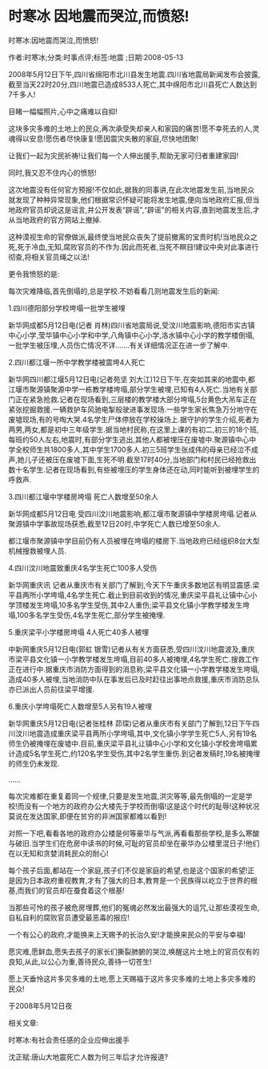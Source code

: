 # 时寒冰  因地震而哭泣,而愤怒!    
    
时寒冰:因地震而哭泣,而愤怒!    
作者:时寒冰;分类:时事点评;标签:地震 ;日期:2008-05-13    
2008年5月12日下午,四川省绵阳市北川县发生地震.四川省地震局新闻发布会披露,截至当天22时20分,四川地震已造成8533人死亡,其中绵阳市北川县死亡人数达到7千多人!    
目睹一幅幅照片,心中之痛难以自抑!    
这块多灾多难的土地上的民众,再次承受失却亲人和家园的痛苦!愿不幸死去的人,灵魂得以安息!愿伤者尽快康复!愿因震灾失散的家庭,尽快地团聚!    
让我们一起为灾民祈祷!让我们每一个人伸出援手,帮助无家可归者重建家园!    
同时,我又忍不住内心的愤怒!    
这次地震没有任何官方预报!不仅如此,据我的同事讲,在此次地震发生前,当地民众就发现了种种异常现象,他们根据常识怀疑可能将发生地震,便向当地政府汇报,但当地政府官员却说这是谣言,并公开发表“辟谣",“辟谣"的相关内容,直到地震发生后,才从当地政府的官方网站上撤掉.    
这种漠视生命的官僚做派,最终使当地民众丧失了提前撤离的宝贵时机!当地民众之死,死于冷血,无知,腐败官员的不作为.因此而死者,当死不瞑目!建议中央对此事进行彻查,将相关官员绳之以法!    
更令我愤怒的是:    
每次灾难降临,首先倒塌的,总是学校.不妨看看几则地震发生后的新闻:    
1.四川德阳部分学校垮塌一批学生被埋    
新华网成都5月12日电(记者 肖林)四川省地震局说,受汶川地震影响,德阳市实古镇中心小学,莹华镇中心小学和中学,八角镇中心小学,洛水镇中心小学的教学楼倒塌,一批学生被压埋,人员伤亡情况不详.......有关详细情况正在进一步了解中.    
2.四川都江堰一所中学教学楼被震垮4人死亡    
新华网四川都江堰5月12日电(记者苑坚 刘大江)12日下午,在突如其来的地震中,都江堰市聚源镇聚源中学一栋教学楼垮塌,部分学生被埋,已知有4人死亡.当地有关部门正在紧急抢救.记者在现场看到,三层楼的教学楼大部分垮塌,5台黄色大吊车正在紧张挖掘救援.一辆救护车风驰电掣般驶进事发现场.一些学生家长焦急万分地守在废墟现场,有的号啕大哭.4名学生尸体停放在学校操场上.据守护的学生介绍,死者为两男,两女,都是初中三年级学生.据当地村民称,在这里上课的有初二,初三的18个班,每班约50人左右,地震时,有部分学生逃出,其他人都被埋压在废墟中.聚源镇中心中学全校师生共1800多人,其中学生1700多人.初三5班学生张成伟的母亲已经泣不成声,她儿子还被压在废墟下面,生死不明.截至17时40分,当地部门和村民已经抢救出数十名学生.记者在现场看到,有些被埋压的学生身体还在动,同时能听到被埋学生的呼救声.    
3.四川都江堰中学楼房垮塌 死亡人数增至50余人    
新华网成都5月12日电 受四川汶川地震影响,都江堰市聚源镇中学楼房垮塌.记者从聚源镇中学事故现场获悉,截至12日20时,中学死亡人数已增至50余人.    
都江堰市聚源镇中学目前仍有人员被埋在垮塌的楼房下.当地政府已经组织8台大型机械搜救被埋人员.    
4.四川汶川地震致重庆4名学生死亡100多人受伤    
新华网重庆讯 记者从重庆市有关部门了解到,今天下午重庆多数地区有明显震感.梁平县两所小学垮塌,4名学生死亡.截止到目前收到的情况,重庆梁平县礼让镇中心小学顶楼发生垮塌,10多名学生受伤,其中2人重伤;梁平县文化镇小学教学楼发生垮塌,100多名学生受伤,4名学生死亡,部分学生被掩埋.    
5.重庆梁平小学楼房垮塌 4人死亡40多人被埋    
中新网重庆5月12日电(郭虹 银雪)记者从有关方面获悉,受四川汶川地震波及,重庆市梁平县文化镇一小学教学楼发生垮塌,目前40多人被掩埋,4名学生死亡.搜救工作正在进行中.据重庆市消防方面得到的消息称,梁平县文化镇一小学教学楼发生垮塌,造成40多人被埋,当地消防中队在事发后已及时赶往出事地点救援,重庆市消防总队亦已派出人员前往梁平增援.    
6.重庆小学垮塌死亡人数增至5人另有19人被埋    
新华网重庆5月12日电(记者张桂林 茆琛)记者从重庆市有关部门了解到,12日下午四川汶川地震造成重庆梁平县两所小学垮塌,其中,文化镇小学学生死亡5人,另有19名师生仍被掩埋在废墟中.目前,重庆梁平县礼让镇中心小学和文化镇小学校舍垮塌累计造成5名学生死亡,约120名学生受伤,其中2名学生重伤.到记者发稿时,19名被掩埋的师生仍未发现.    
......    
每次灾难都在重复着同一个规律,只要是发生地震,洪灾等等,最先倒塌的一定是学校!而没有一个地方的政府办公大楼先于学校而倒塌!这是这个时代的耻辱!这种状况莫说在发达国家,即便在贫穷的非洲国家都难以看到!    
对照一下吧,看看各地的政府办公楼是何等豪华与气派,再看看那些学校,是多么寒酸与破旧.当学生们在危房中读书的时候,可耻的官员却坐在豪华办公楼里混日子!他们在以无知和贪婪消耗民众的耐心!    
每个孩子后面,都站在一个家庭,孩子们不仅是家庭的希望,也是这个国家的希望!正是因为日本政府重视教育,才有了强大的日本,教育是一个民族得以屹立于世界的根基,而我们的官员却在蚕食着这个根基!    
当那些可怜的孩子被危房埋葬,他们的冤魂必然发出最强大的诅咒,让那些漠视生命,自私自利的腐败官员遭受最恶毒的报应!    
一个有公心的政府,才能换来上天赐予的长治久安!才能换来民众的平安与幸福!    
愿灾难,愿鲜血,愿失去孩子的家长们撕裂肺腑的哭泣,唤醒这片土地上的官员仅有的良知,从此,以公心为重,善待民众,善待一切苍生!    
愿上天垂怜这片多灾多难的土地,愿上天赐福于这片多灾多难的土地上多灾多难的民众!    
于2008年5月12日夜    
    
相关文章:    
时寒冰:有社会责任感的企业应伸出援手    
沈正赋:唐山大地震死亡人数为何三年后才允许报道?
